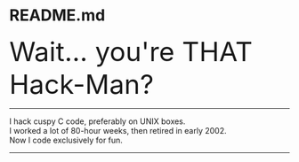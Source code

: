 # README.md
<font size=+5><bold>Wait... you're THAT Hack-Man?</bold></font>
<hr>
I hack cuspy C code, preferably on UNIX boxes.<br>
I worked a lot of 80-hour weeks, then retired in early 2002.<br>
Now I code exclusively for fun.<br>
<hr>
